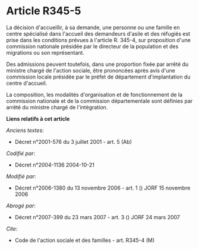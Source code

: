 # Article R345-5

La décision d'accueillir, à sa demande, une personne ou une famille en centre spécialisé dans l'accueil des demandeurs
d'asile et des réfugiés est prise dans les conditions prévues à l'article R. 345-4, sur proposition d'une commission
nationale présidée par le directeur de la population et des migrations ou son représentant.

Des admissions peuvent toutefois, dans une proportion fixée par arrêté du ministre chargé de l'action sociale, être
prononcées après avis d'une commission locale présidée par le préfet de département d'implantation du centre d'accueil.

La composition, les modalités d'organisation et de fonctionnement de la commission nationale et de la commission
départementale sont définies par arrêté du ministre chargé de l'intégration.

**Liens relatifs à cet article**

_Anciens textes_:

  - Décret n°2001-576 du 3 juillet 2001 - art. 5 (Ab)

_Codifié par_:

  - Décret n°2004-1136 2004-10-21

_Modifié par_:

  - Décret n°2006-1380 du 13 novembre 2006 - art. 1 () JORF 15 novembre 2006

_Abrogé par_:

  - Décret n°2007-399 du 23 mars 2007 - art. 3 () JORF 24 mars 2007

_Cite_:

  - Code de l'action sociale et des familles - art. R345-4 (M)
